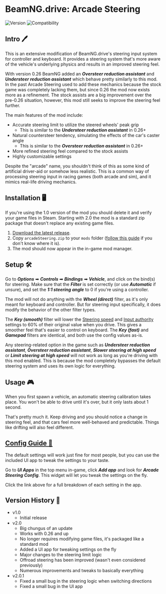 # BeamNG.drive: Arcade Steering
![Version](https://img.shields.io/badge/Version-2.0.1-blue.svg) ![Compatibility](https://img.shields.io/badge/Game_compatibility-v26.2.0-green.svg)


## Intro 🖊️


This is an extensive modification of BeamNG.drive's steering input system for controller and keyboard. It provides a steering system that's more aware of the vehicle's underlying physics and results in an improved steering feel.

With version 0.26 BeamNG added an ***Oversteer reduction assistant*** and ***Understeer reduction assistant*** which behave pretty similarly to this mod. In the past Arcade Steering used to add these mechanics because the stock game was completely lacking them, but since 0.26 the mod now exists more as a refinement. The stock assists are a big improvement over the pre-0.26 situation, however, this mod still seeks to improve the steering feel further.

The main features of the mod include:

 - Accurate steering limit to utilize the steered wheels' peak grip
   - This is similar to the ***Understeer reduction assistant*** in 0.26+
 - Natural countersteer tendency, simulating the effects of the car's caster angle
   - This is similar to the ***Oversteer reduction assistant*** in 0.26+
 - More refined steering feel compared to the stock assists
 - Highly customizable settings

Despite the "arcade" name, you shouldn't think of this as some kind of artificial driver-aid or somehow less realistic. This is a common way of processing steering input in racing games (both arcade and sim), and it mimics real-life driving mechanics.


## Installation 🖥️


If you're using the 1.0 version of the mod you should delete it and verify your game files in Steam. Starting with 2.0 the mod is a standard zip package that doesn't replace any existing game files.

 1. [Download the latest release](https://github.com/adam10603/BeamNG-Arcade-Steering/releases).
 2. Copy `arcadeSteering.zip` to your `mods` folder ([follow this guide](https://documentation.beamng.com/tutorials/mods/installing-mods/#manual-installation) if you don't know where it is).
 3. The mod should now appear in the in-game mod manager.


## Setup 🛠


Go to ***Options*** ➡ ***Controls*** ➡ ***Bindings*** ➡ ***Vehicle***, and click on the bind(s) for steering. Make sure that the ***Filter*** is set correctly (or use ***Automatic*** if unsure), and set the ***1:1 steering angle*** to 0 if you're using a controller.

The mod will not do anything with the ***Wheel (direct)*** filter, as it's only meant for keyboard and controller. But for steering input specifically, it does modify the behavior of the other filter types.

The ***Key (smooth)*** filter will lower the [Steering speed](ConfigGuide.md#steering-speed) and [Input authority](ConfigGuide.md#input-authority) settings to 60% of their original value when you drive. This gives a smoother feel that's easier to control on keyboard. The ***Key (fast)*** and ***Gamepad*** filters are identical, and both use the config values as-is.

Any steering-related option in the game such as ***Understeer reduction assistant***, ***Oversteer reduction assistant***, ***Slower steering at high speed*** or ***Limit steering at high speed*** will not work as long as you're driving with this mod enabled. This is because the mod completely bypasses the default steering system and uses its own logic for everything.

## Usage 🎮


When you first spawn a vehicle, an automatic steering calibration takes place. You won't be able to drive until it's over, but it only lasts about 1 second.

That's pretty much it. Keep driving and you should notice a change in steering feel, and that cars feel more well-behaved and predictable. Things like drifting will also feel different.


## [Config Guide 📝](ConfigGuide.md)


The default settings will work just fine for most people, but you can use the included UI app to tweak the settings to your taste.

Go to ***UI Apps*** in the top menu in-game, click ***Add app*** and look for ***Arcade Steering Config***. This widget will let you tweak the settings on the fly.

Click the link above for a full breakdown of each setting in the app.

## Version History 📃


* v1.0
  * Initial release
* v2.0
  * Big chungus of an update
  * Works with 0.26 and up
  * No longer requires modifying game files, it's packaged like a standard mod
  * Added a UI app for tweaking settings on the fly
  * Major changes to the steering limit logic
  * Offroad steering has been improved (wasn't even considered previously)
  * Numerous improvements and tweaks to basically everything
* v2.0.1
  * Fixed a small bug in the steering logic when switching directions
  * Fixed a small bug in the UI app